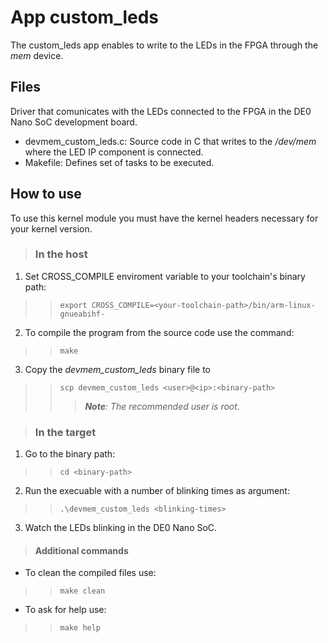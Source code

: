 # App custom_leds

The custom_leds app enables to write to the LEDs in the FPGA through the *mem* device.

## Files

Driver that comunicates with the LEDs connected to the FPGA in the DE0 Nano SoC development board.

* devmem_custom_leds.c: Source code in C that writes to the */dev/mem* where the LED IP component is connected.
* Makefile: Defines set of tasks to be executed.

## How to use

To use this kernel module you must have the kernel headers necessary for your kernel version.

> ### In the host
1. Set CROSS_COMPILE enviroment variable to your toolchain's binary path:
> > `export CROSS_COMPILE=<your-toolchain-path>/bin/arm-linux-gnueabihf-`
2. To compile the program from the source code use the command:
> > `make`
3. Copy the *devmem_custom_leds* binary file to 
> > `scp devmem_custom_leds <user>@<ip>:<binary-path>`
> > > ***Note**: The recommended user is root.*

> ### In the target
1. Go to the binary path:
> > `cd <binary-path>`
2. Run the execuable with a number of blinking times as argument:
> > `.\devmem_custom_leds <blinking-times>`
3. Watch the LEDs blinking in the DE0 Nano SoC.

> #### Additional commands
* To clean the compiled files use:
> > `make clean`
* To ask for help use:
> > `make help`